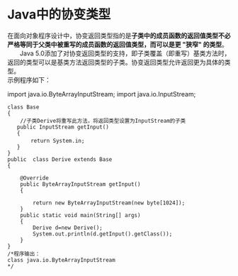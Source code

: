 # Java中的协变类型

在面向对象程序设计中，协变返回类型指的是**子类中的成员函数的返回值类型不必严格等同于父类中被重写的成员函数的返回值类型，而可以是更 "狭窄" 的类型**。<br>
　　Java 5.0添加了对协变返回类型的支持，即子类覆盖（即重写）基类方法时，返回的类型可以是基类方法返回类型的子类。协变返回类型允许返回更为具体的类型。
    <br> 示例程序如下：

import java.io.ByteArrayInputStream;
import java.io.InputStream;
	
	class Base
	{
	    //子类Derive将重写此方法，将返回类型设置为InputStream的子类
	   public InputStream getInput()
	   {
	    　　return System.in;
	   }
	}
	public  class Derive extends Base
	{
	    
	    @Override
	    public ByteArrayInputStream getInput()
	    {
	        
	        return new ByteArrayInputStream(new byte[1024]);
	    }
	    public static void main(String[] args)
	    {
	        Derive d=new Derive();
	        System.out.println(d.getInput().getClass());
	    }
	}
	/*程序输出：
	class java.io.ByteArrayInputStream
	*/